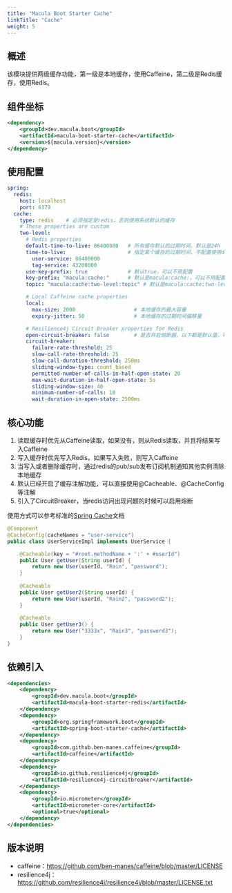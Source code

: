 ```yaml
---
title: "Macula Boot Starter Cache"
linkTitle: "Cache"
weight: 5
---
```

## 概述

该模块提供两级缓存功能，第一级是本地缓存，使用Caffeine，第二级是Redis缓存，使用Redis。

## 组件坐标

```xml
<dependency>
    <groupId>dev.macula.boot</groupId>
    <artifactId>macula-boot-starter-cache</artifactId>
    <version>${macula.version}</version>
</dependency>
```



## 使用配置
```yaml
spring:
  redis:
    host: localhost
    port: 6379
  cache:
    type: redis    # 必须指定是redis，否则使用系统默认的缓存
    # These properties are custom
    two-level:
      # Redis properties
      default-time-to-live: 86400000   # 所有缓存默认的过期时间，默认是24h
      time-to-live:                    # 指定某个缓存的过期时间，不配置使用default
        user-service: 86400000
        tag-service: 43200000
      use-key-prefix: true             # 默认true，可以不用配置
      key-prefix: "macula:cache:"      # 默认是macula:cache:，可以不用配置，建议加上appName
      topic: "macula:cache:two-level:topic" # 默认是macula:cache:two-level:topic，可以不用配置

      # Local Caffeine cache properties
      local:
        max-size: 2000              	 # 本地缓存的最大容量
        expiry-jitter: 50           	 # 本地缓存的过期时间偏移量

      # Resilience4j Circuit Breaker properties for Redis
      open-circuit-breaker: false  		 # 是否开启熔断器，以下都是默认值，可以不配置
      circuit-breaker:
        failure-rate-threshold: 25
        slow-call-rate-threshold: 25
        slow-call-duration-threshold: 250ms
        sliding-window-type: count_based
        permitted-number-of-calls-in-half-open-state: 20
        max-wait-duration-in-half-open-state: 5s
        sliding-window-size: 40
        minimum-number-of-calls: 10
        wait-duration-in-open-state: 2500ms
```



## 核心功能

1. 读取缓存时优先从Caffeine读取，如果没有，则从Redis读取，并且将结果写入Caffeine
2. 写入缓存时优先写入Redis，如果写入失败，则写入Caffeine
3. 当写入或者删除缓存时，通过redis的pub/sub发布订阅机制通知其他实例清除本地缓存
4. 默认已经开启了缓存注解功能，可以直接使用@Cacheable、@CacheConfig等注解
5. 引入了CircuitBreaker，当redis访问出现问题的时候可以启用熔断

使用方式可以参考标准的[Spring Cache](https://docs.spring.io/spring-framework/reference/integration/cache/annotations.html)文档

```java
@Component
@CacheConfig(cacheNames = "user-service")
public class UserServiceImpl implements UserService {

    @Cacheable(key = "#root.methodName + ':' + #userId")
    public User getUser(String userId) {
        return new User(userId, "Rain", "password");
    }
    
    @Cacheable
    public User getUser2(String userId) {
        return new User(userId, "Rain2", "password2");
    }
    
    @Cacheable
    public User getUser3() {
        return new User("3333x", "Rain3", "password3");
    }
}
```

## 依赖引入

```xml
<dependencies>
    <dependency>
        <groupId>dev.macula.boot</groupId>
        <artifactId>macula-boot-starter-redis</artifactId>
    </dependency>
    <dependency>
        <groupId>org.springframework.boot</groupId>
        <artifactId>spring-boot-starter-cache</artifactId>
    </dependency>
    <dependency>
        <groupId>com.github.ben-manes.caffeine</groupId>
        <artifactId>caffeine</artifactId>
    </dependency>
    <dependency>
        <groupId>io.github.resilience4j</groupId>
        <artifactId>resilience4j-circuitbreaker</artifactId>
    </dependency>
    <dependency>
        <groupId>io.micrometer</groupId>
        <artifactId>micrometer-core</artifactId>
        <optional>true</optional>
    </dependency>
</dependencies>
```



## 版本说明

- caffeine：https://github.com/ben-manes/caffeine/blob/master/LICENSE
- resilience4j：https://github.com/resilience4j/resilience4j/blob/master/LICENSE.txt
